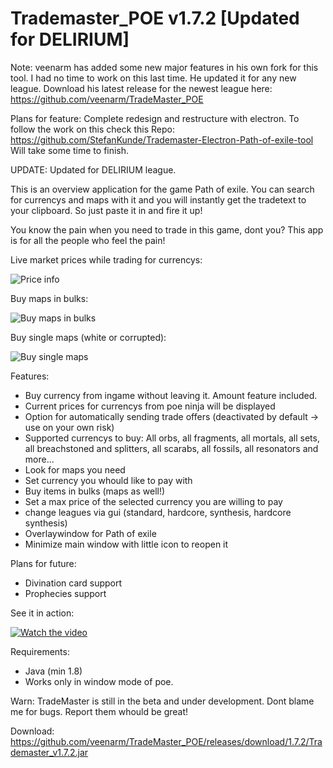 # Trademaster_POE v1.7.2  [Updated for DELIRIUM]

Note:
veenarm has added some new major features in his own fork for this tool.
I had no time to work on this last time.
He updated it for any new league.
Download his latest release for the newest league here:
https://github.com/veenarm/TradeMaster_POE

Plans for feature:
Complete redesign and restructure with electron.
To follow the work on this check this Repo: https://github.com/StefanKunde/Trademaster-Electron-Path-of-exile-tool
Will take some time to finish.


UPDATE:
Updated for DELIRIUM league.

This is an overview application for the game Path of exile.
You can search for currencys and maps with it and you will instantly get the tradetext to your clipboard.
So just paste it in and fire it up!

You know the pain when you need to trade in this game, dont you?
This app is for all the people who feel the pain!



Live market prices while trading for currencys:

![Price info](https://i.imgur.com/teQ3lG8.jpg)

Buy maps in bulks:

![Buy maps in bulks](https://i.imgur.com/TDVu8iB.jpg)

Buy single maps (white or corrupted):

![Buy single maps](https://i.imgur.com/f6pb41H.jpg)


Features:
+ Buy currency from ingame without leaving it. Amount feature included.
+ Current prices for currencys from poe ninja will be displayed
+ Option for automatically sending trade offers (deactivated by default -> use on your own risk)
+ Supported currencys to buy: All orbs, all fragments, all mortals, all sets, all breachstoned and splitters, all scarabs, all fossils,   all resonators and more...
+ Look for maps you need
+ Set currency you whould like to pay with
+ Buy items in bulks (maps as well!)
+ Set a max price of the selected currency you are willing to pay
+ change leagues via gui (standard, hardcore, synthesis, hardcore synthesis)
+ Overlaywindow for Path of exile
+ Minimize main window with little icon to reopen it


Plans for future:
- Divination card support
- Prophecies support

See it in action:

[![Watch the video](https://i.imgur.com/MFv8uM6.jpg)](https://youtu.be/Kjw1hk6pU_M)



Requirements:
- Java (min 1.8)
- Works only in window mode of poe.

Warn:
TradeMaster is still in the beta and under development.
Dont blame me for bugs. Report them whould be great!


Download:
https://github.com/veenarm/TradeMaster_POE/releases/download/1.7.2/Trademaster_v1.7.2.jar

